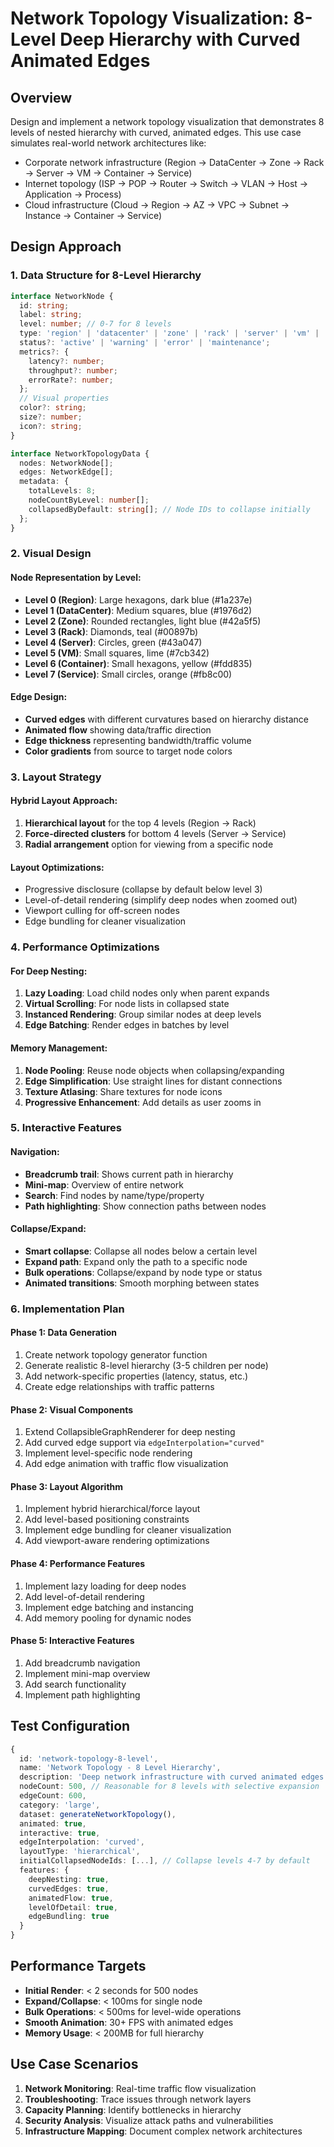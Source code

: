# Network Topology Visualization: 8-Level Deep Hierarchy with Curved Animated Edges

## Overview
Design and implement a network topology visualization that demonstrates 8 levels of nested hierarchy with curved, animated edges. This use case simulates real-world network architectures like:
- Corporate network infrastructure (Region → DataCenter → Zone → Rack → Server → VM → Container → Service)
- Internet topology (ISP → POP → Router → Switch → VLAN → Host → Application → Process)
- Cloud infrastructure (Cloud → Region → AZ → VPC → Subnet → Instance → Container → Service)

## Design Approach

### 1. Data Structure for 8-Level Hierarchy

```typescript
interface NetworkNode {
  id: string;
  label: string;
  level: number; // 0-7 for 8 levels
  type: 'region' | 'datacenter' | 'zone' | 'rack' | 'server' | 'vm' | 'container' | 'service';
  status?: 'active' | 'warning' | 'error' | 'maintenance';
  metrics?: {
    latency?: number;
    throughput?: number;
    errorRate?: number;
  };
  // Visual properties
  color?: string;
  size?: number;
  icon?: string;
}

interface NetworkTopologyData {
  nodes: NetworkNode[];
  edges: NetworkEdge[];
  metadata: {
    totalLevels: 8;
    nodeCountByLevel: number[];
    collapsedByDefault: string[]; // Node IDs to collapse initially
  };
}
```

### 2. Visual Design

#### Node Representation by Level:
- **Level 0 (Region)**: Large hexagons, dark blue (#1a237e)
- **Level 1 (DataCenter)**: Medium squares, blue (#1976d2)
- **Level 2 (Zone)**: Rounded rectangles, light blue (#42a5f5)
- **Level 3 (Rack)**: Diamonds, teal (#00897b)
- **Level 4 (Server)**: Circles, green (#43a047)
- **Level 5 (VM)**: Small squares, lime (#7cb342)
- **Level 6 (Container)**: Small hexagons, yellow (#fdd835)
- **Level 7 (Service)**: Small circles, orange (#fb8c00)

#### Edge Design:
- **Curved edges** with different curvatures based on hierarchy distance
- **Animated flow** showing data/traffic direction
- **Edge thickness** representing bandwidth/traffic volume
- **Color gradients** from source to target node colors

### 3. Layout Strategy

#### Hybrid Layout Approach:
1. **Hierarchical layout** for the top 4 levels (Region → Rack)
2. **Force-directed clusters** for bottom 4 levels (Server → Service)
3. **Radial arrangement** option for viewing from a specific node

#### Layout Optimizations:
- Progressive disclosure (collapse by default below level 3)
- Level-of-detail rendering (simplify deep nodes when zoomed out)
- Viewport culling for off-screen nodes
- Edge bundling for cleaner visualization

### 4. Performance Optimizations

#### For Deep Nesting:
1. **Lazy Loading**: Load child nodes only when parent expands
2. **Virtual Scrolling**: For node lists in collapsed state
3. **Instanced Rendering**: Group similar nodes at deep levels
4. **Edge Batching**: Render edges in batches by level

#### Memory Management:
1. **Node Pooling**: Reuse node objects when collapsing/expanding
2. **Edge Simplification**: Use straight lines for distant connections
3. **Texture Atlasing**: Share textures for node icons
4. **Progressive Enhancement**: Add details as user zooms in

### 5. Interactive Features

#### Navigation:
- **Breadcrumb trail**: Shows current path in hierarchy
- **Mini-map**: Overview of entire network
- **Search**: Find nodes by name/type/property
- **Path highlighting**: Show connection paths between nodes

#### Collapse/Expand:
- **Smart collapse**: Collapse all nodes below a certain level
- **Expand path**: Expand only the path to a specific node
- **Bulk operations**: Collapse/expand by node type or status
- **Animated transitions**: Smooth morphing between states

### 6. Implementation Plan

#### Phase 1: Data Generation
1. Create network topology generator function
2. Generate realistic 8-level hierarchy (3-5 children per node)
3. Add network-specific properties (latency, status, etc.)
4. Create edge relationships with traffic patterns

#### Phase 2: Visual Components
1. Extend CollapsibleGraphRenderer for deep nesting
2. Add curved edge support via `edgeInterpolation="curved"`
3. Implement level-specific node rendering
4. Add edge animation with traffic flow visualization

#### Phase 3: Layout Algorithm
1. Implement hybrid hierarchical/force layout
2. Add level-based positioning constraints
3. Implement edge bundling for cleaner visualization
4. Add viewport-aware rendering optimizations

#### Phase 4: Performance Features
1. Implement lazy loading for deep nodes
2. Add level-of-detail rendering
3. Implement edge batching and instancing
4. Add memory pooling for dynamic nodes

#### Phase 5: Interactive Features
1. Add breadcrumb navigation
2. Implement mini-map overview
3. Add search functionality
4. Implement path highlighting

## Test Configuration

```typescript
{
  id: 'network-topology-8-level',
  name: 'Network Topology - 8 Level Hierarchy',
  description: 'Deep network infrastructure with curved animated edges',
  nodeCount: 500, // Reasonable for 8 levels with selective expansion
  edgeCount: 600,
  category: 'large',
  dataset: generateNetworkTopology(),
  animated: true,
  interactive: true,
  edgeInterpolation: 'curved',
  layoutType: 'hierarchical',
  initialCollapsedNodeIds: [...], // Collapse levels 4-7 by default
  features: {
    deepNesting: true,
    curvedEdges: true,
    animatedFlow: true,
    levelOfDetail: true,
    edgeBundling: true
  }
}
```

## Performance Targets

- **Initial Render**: < 2 seconds for 500 nodes
- **Expand/Collapse**: < 100ms for single node
- **Bulk Operations**: < 500ms for level-wide operations
- **Smooth Animation**: 30+ FPS with animated edges
- **Memory Usage**: < 200MB for full hierarchy

## Use Case Scenarios

1. **Network Monitoring**: Real-time traffic flow visualization
2. **Troubleshooting**: Trace issues through network layers
3. **Capacity Planning**: Identify bottlenecks in hierarchy
4. **Security Analysis**: Visualize attack paths and vulnerabilities
5. **Infrastructure Mapping**: Document complex network architectures